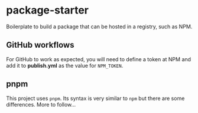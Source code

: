 # package-starter
Boilerplate to build a package that can be hosted in a registry, such as NPM.

## GitHub workflows
For GitHub to work as expected, you will need to define a token at NPM and add it to **publish.yml** as the value for `NPM_TOKEN`.

## pnpm
This project uses `pnpm`. Its syntax is very similar to `npm` but there are some differences. More to follow...
